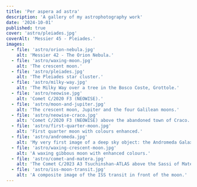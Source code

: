 ```yaml
---
title: 'Per aspera ad astra'
description: 'A gallery of my astrophotography work'
date: '2024-10-01'
published: true
cover: 'astro/pleiades.jpg'
coverAlt: 'Messier 45 - Pleiades.'
images:
  - file: 'astro/orion-nebula.jpg'
    alt: 'Messier 42 - The Orion Nebula.'
  - file: 'astro/waxing-moon.jpg'
    alt: 'The crescent moon.'
  - file: 'astro/pleiades.jpg'
    alt: 'The Pleiades star cluster.'
  - file: 'astro/milky-way.jpg'
    alt: 'The Milky Way over a tree in the Bosco Coste, Grottole.'
  - file: 'astro/neowise.jpg'
    alt: 'Comet C/2020 F3 (NEOWISE).'
  - file: 'astro/moon-and-jupiter.jpg'
    alt: 'The crescent moon, Jupiter and the four Galilean moons.'
  - file: 'astro/neowise-craco.jpg'
    alt: 'Comet C/2020 F3 (NEOWISE) above the abandoned town of Craco.'
  - file: 'astro/first-quarter-moon.jpg'
    alt: 'First quarter moon with colours enhanced.'
  - file: 'astro/andromeda.jpg'
    alt: 'My very first image of a deep sky object: the Andromeda Galaxy.'
  - file: 'astro/waxing-crescent-moon.jpg'
    alt: 'A waxing gibbous moon with enhanced colours.'
  - file: 'astro/comet-and-matera.jpg'
    alt: 'The Comet C/2023 A3 Tsuchinshan-ATLAS above the Sassi of Matera.'
  - file: 'astro/iss-moon-transit.jpg'
    alt: 'A composite image of the ISS transit in front of the moon.'
---
```

